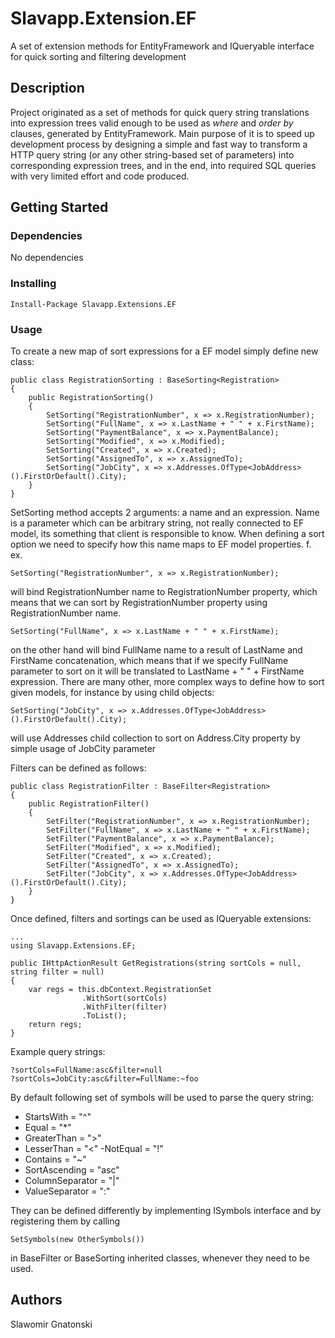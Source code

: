 # Slavapp.Extension.EF

A set of extension methods for EntityFramework and IQueryable interface for quick sorting and filtering development

## Description

Project originated as a set of methods for quick query string translations into expression trees valid enough to be used as *where* and *order by* clauses, generated by EntityFramework.
Main purpose of it is to speed up development process by designing a simple and fast way to transform a HTTP query string (or any other string-based set of parameters) into corresponding expression trees, and in the end, into required SQL queries with very limited effort and code produced.

## Getting Started

### Dependencies

No dependencies

### Installing
```
Install-Package Slavapp.Extensions.EF
```
### Usage

To create a new map of sort expressions for a EF model simply define new class:
```
public class RegistrationSorting : BaseSorting<Registration>
{
    public RegistrationSorting()
    {
        SetSorting("RegistrationNumber", x => x.RegistrationNumber);
        SetSorting("FullName", x => x.LastName + " " + x.FirstName);
        SetSorting("PaymentBalance", x => x.PaymentBalance);
        SetSorting("Modified", x => x.Modified);
        SetSorting("Created", x => x.Created);
        SetSorting("AssignedTo", x => x.AssignedTo);
        SetSorting("JobCity", x => x.Addresses.OfType<JobAddress>().FirstOrDefault().City);
    }
}
```

SetSorting method accepts 2 arguments: a name and an expression. Name is a parameter which can be arbitrary string, not really connected to EF model, its something that client is responsible to know. When defining a sort option we need to specify how this name maps to EF model properties.
f. ex.
```
SetSorting("RegistrationNumber", x => x.RegistrationNumber); 
```
  will bind RegistrationNumber name to RegistrationNumber property, which means that we can sort by RegistrationNumber property using RegistrationNumber name.
```
SetSorting("FullName", x => x.LastName + " " + x.FirstName); 
```
  on the other hand will bind FullName name to a result of LastName and FirstName concatenation, which means that if we specify FullName parameter to sort on it will be translated to LastName + " " + FirstName expression.
There are many other, more complex ways to define how to sort given models, for instance by using child objects:
```
SetSorting("JobCity", x => x.Addresses.OfType<JobAddress>().FirstOrDefault().City);
```
  will use Addresses child collection to sort on Address.City property by simple usage of JobCity parameter
  
Filters can be defined as follows:

```
public class RegistrationFilter : BaseFilter<Registration>
{
    public RegistrationFilter()
    {
        SetFilter("RegistrationNumber", x => x.RegistrationNumber);
        SetFilter("FullName", x => x.LastName + " " + x.FirstName);
        SetFilter("PaymentBalance", x => x.PaymentBalance);
        SetFilter("Modified", x => x.Modified);
        SetFilter("Created", x => x.Created);
        SetFilter("AssignedTo", x => x.AssignedTo);
        SetFilter("JobCity", x => x.Addresses.OfType<JobAddress>().FirstOrDefault().City);
    }
}
```

Once defined, filters and sortings can be used as IQueryable extensions:

```
...
using Slavapp.Extensions.EF;

public IHttpActionResult GetRegistrations(string sortCols = null, string filter = null)
{
    var regs = this.dbContext.RegistrationSet
                .WithSort(sortCols)
                .WithFilter(filter)
                .ToList();
    return regs;
}
```

Example query strings:
```
?sortCols=FullName:asc&filter=null
?sortCols=JobCity:asc&filter=FullName:~foo
```

By default following set of symbols will be used to parse the query string:

- StartsWith = "^"
- Equal = "*"
- GreaterThan = ">"
- LesserThan = "<"
 -NotEqual = "!"
- Contains = "~"
- SortAscending = "asc"
- ColumnSeparator = "|"
- ValueSeparator = ":"

They can be defined differently by implementing ISymbols interface and by registering them by calling 
```
SetSymbols(new OtherSymbols())
```
in BaseFilter or BaseSorting inherited classes, whenever they need to be used.

## Authors

Slawomir Gnatonski

